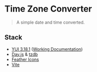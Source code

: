 # Time Zone Converter

> A simple date and time converted.

## Stack

- [YUI 3.18.1](https://github.com/yui/yui3) ([Working Documentation](http://yssl.org/lib/yui/docs/))
- [Day.js](https://day.js.org/) & [tzdb](https://github.com/vvo/tzdb)
- [Feather Icons](https://feathericons.com/)
- [Vite](https://vitejs.dev/)
